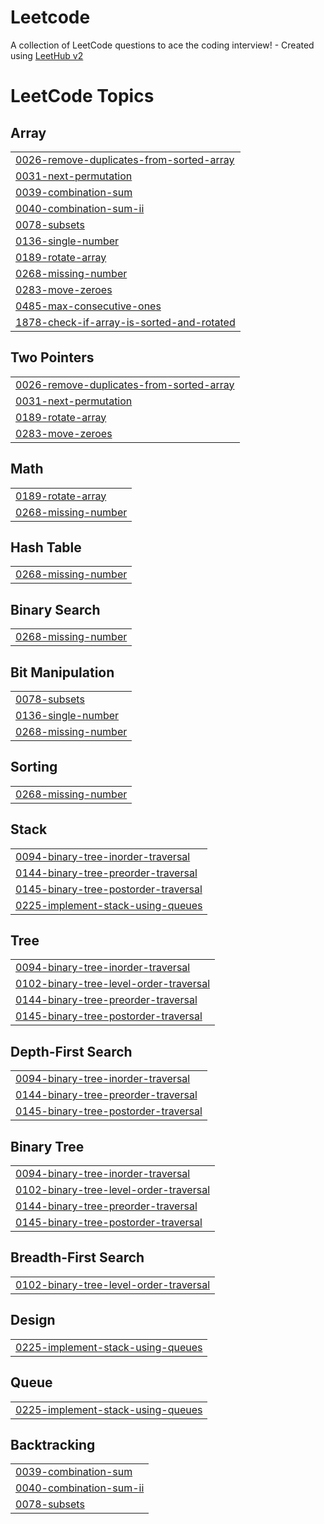 # Leetcode
A collection of LeetCode questions to ace the coding interview! - Created using [LeetHub v2](https://github.com/arunbhardwaj/LeetHub-2.0)

<!---LeetCode Topics Start-->
# LeetCode Topics
## Array
|  |
| ------- |
| [0026-remove-duplicates-from-sorted-array](https://github.com/Santhosh-12345/Leetcode/tree/master/0026-remove-duplicates-from-sorted-array) |
| [0031-next-permutation](https://github.com/Santhosh-12345/Leetcode/tree/master/0031-next-permutation) |
| [0039-combination-sum](https://github.com/Santhosh-12345/Leetcode/tree/master/0039-combination-sum) |
| [0040-combination-sum-ii](https://github.com/Santhosh-12345/Leetcode/tree/master/0040-combination-sum-ii) |
| [0078-subsets](https://github.com/Santhosh-12345/Leetcode/tree/master/0078-subsets) |
| [0136-single-number](https://github.com/Santhosh-12345/Leetcode/tree/master/0136-single-number) |
| [0189-rotate-array](https://github.com/Santhosh-12345/Leetcode/tree/master/0189-rotate-array) |
| [0268-missing-number](https://github.com/Santhosh-12345/Leetcode/tree/master/0268-missing-number) |
| [0283-move-zeroes](https://github.com/Santhosh-12345/Leetcode/tree/master/0283-move-zeroes) |
| [0485-max-consecutive-ones](https://github.com/Santhosh-12345/Leetcode/tree/master/0485-max-consecutive-ones) |
| [1878-check-if-array-is-sorted-and-rotated](https://github.com/Santhosh-12345/Leetcode/tree/master/1878-check-if-array-is-sorted-and-rotated) |
## Two Pointers
|  |
| ------- |
| [0026-remove-duplicates-from-sorted-array](https://github.com/Santhosh-12345/Leetcode/tree/master/0026-remove-duplicates-from-sorted-array) |
| [0031-next-permutation](https://github.com/Santhosh-12345/Leetcode/tree/master/0031-next-permutation) |
| [0189-rotate-array](https://github.com/Santhosh-12345/Leetcode/tree/master/0189-rotate-array) |
| [0283-move-zeroes](https://github.com/Santhosh-12345/Leetcode/tree/master/0283-move-zeroes) |
## Math
|  |
| ------- |
| [0189-rotate-array](https://github.com/Santhosh-12345/Leetcode/tree/master/0189-rotate-array) |
| [0268-missing-number](https://github.com/Santhosh-12345/Leetcode/tree/master/0268-missing-number) |
## Hash Table
|  |
| ------- |
| [0268-missing-number](https://github.com/Santhosh-12345/Leetcode/tree/master/0268-missing-number) |
## Binary Search
|  |
| ------- |
| [0268-missing-number](https://github.com/Santhosh-12345/Leetcode/tree/master/0268-missing-number) |
## Bit Manipulation
|  |
| ------- |
| [0078-subsets](https://github.com/Santhosh-12345/Leetcode/tree/master/0078-subsets) |
| [0136-single-number](https://github.com/Santhosh-12345/Leetcode/tree/master/0136-single-number) |
| [0268-missing-number](https://github.com/Santhosh-12345/Leetcode/tree/master/0268-missing-number) |
## Sorting
|  |
| ------- |
| [0268-missing-number](https://github.com/Santhosh-12345/Leetcode/tree/master/0268-missing-number) |
## Stack
|  |
| ------- |
| [0094-binary-tree-inorder-traversal](https://github.com/Santhosh-12345/Leetcode/tree/master/0094-binary-tree-inorder-traversal) |
| [0144-binary-tree-preorder-traversal](https://github.com/Santhosh-12345/Leetcode/tree/master/0144-binary-tree-preorder-traversal) |
| [0145-binary-tree-postorder-traversal](https://github.com/Santhosh-12345/Leetcode/tree/master/0145-binary-tree-postorder-traversal) |
| [0225-implement-stack-using-queues](https://github.com/Santhosh-12345/Leetcode/tree/master/0225-implement-stack-using-queues) |
## Tree
|  |
| ------- |
| [0094-binary-tree-inorder-traversal](https://github.com/Santhosh-12345/Leetcode/tree/master/0094-binary-tree-inorder-traversal) |
| [0102-binary-tree-level-order-traversal](https://github.com/Santhosh-12345/Leetcode/tree/master/0102-binary-tree-level-order-traversal) |
| [0144-binary-tree-preorder-traversal](https://github.com/Santhosh-12345/Leetcode/tree/master/0144-binary-tree-preorder-traversal) |
| [0145-binary-tree-postorder-traversal](https://github.com/Santhosh-12345/Leetcode/tree/master/0145-binary-tree-postorder-traversal) |
## Depth-First Search
|  |
| ------- |
| [0094-binary-tree-inorder-traversal](https://github.com/Santhosh-12345/Leetcode/tree/master/0094-binary-tree-inorder-traversal) |
| [0144-binary-tree-preorder-traversal](https://github.com/Santhosh-12345/Leetcode/tree/master/0144-binary-tree-preorder-traversal) |
| [0145-binary-tree-postorder-traversal](https://github.com/Santhosh-12345/Leetcode/tree/master/0145-binary-tree-postorder-traversal) |
## Binary Tree
|  |
| ------- |
| [0094-binary-tree-inorder-traversal](https://github.com/Santhosh-12345/Leetcode/tree/master/0094-binary-tree-inorder-traversal) |
| [0102-binary-tree-level-order-traversal](https://github.com/Santhosh-12345/Leetcode/tree/master/0102-binary-tree-level-order-traversal) |
| [0144-binary-tree-preorder-traversal](https://github.com/Santhosh-12345/Leetcode/tree/master/0144-binary-tree-preorder-traversal) |
| [0145-binary-tree-postorder-traversal](https://github.com/Santhosh-12345/Leetcode/tree/master/0145-binary-tree-postorder-traversal) |
## Breadth-First Search
|  |
| ------- |
| [0102-binary-tree-level-order-traversal](https://github.com/Santhosh-12345/Leetcode/tree/master/0102-binary-tree-level-order-traversal) |
## Design
|  |
| ------- |
| [0225-implement-stack-using-queues](https://github.com/Santhosh-12345/Leetcode/tree/master/0225-implement-stack-using-queues) |
## Queue
|  |
| ------- |
| [0225-implement-stack-using-queues](https://github.com/Santhosh-12345/Leetcode/tree/master/0225-implement-stack-using-queues) |
## Backtracking
|  |
| ------- |
| [0039-combination-sum](https://github.com/Santhosh-12345/Leetcode/tree/master/0039-combination-sum) |
| [0040-combination-sum-ii](https://github.com/Santhosh-12345/Leetcode/tree/master/0040-combination-sum-ii) |
| [0078-subsets](https://github.com/Santhosh-12345/Leetcode/tree/master/0078-subsets) |
<!---LeetCode Topics End-->